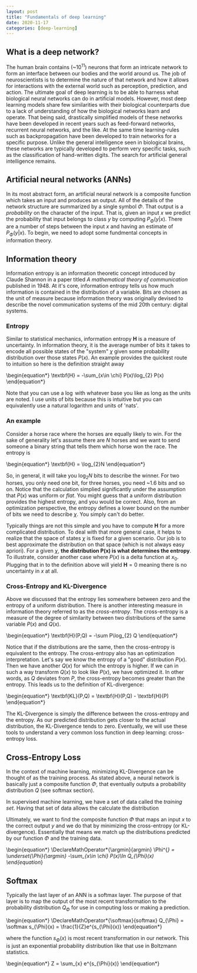 ```yaml
---
layout: post
title: "Fundamentals of deep learning"
date: 2020-11-17
categories: [deep-learning]
---
```



## What is a deep network?

The human brain contains (~$10^{11}$) neurons that form an intricate network to form an interface between our bodies and the world around us. The job of neuroscientists is to determine the nature of that network and how it allows for interactions with the external world such as perception, prediction, and action. The ultimate goal of deep learning is to be able to harness what biological neural networks can do in artificial models. However, most deep learning models share few similarities with their biological counterparts due to a lack of understanding of how the biological networks learn and operate. That being said, drastically simplified models of these networks have been developed in recent years such as feed-forward networks, recurrent neural networks, and the like. At the same time learning-rules such as backpropagation have been developed to train networks for a specific purpose. Unlike the general intelligence seen in biological brains, these networks are typically developed to perform very specific tasks, such as the classification of hand-written digits. The search for artificial general intelligence remains.

## Artificial neural networks (ANNs)

In its most abstract form, an artificial neural network is a composite function which takes an input and produces an output. All of the details of the network structure are summarized by a single symbol $\Phi$. That output is a *probability* on the character of the input. That is, given an input $x$ we predict the probability that input belongs to class $y$ by computing $P_{\Phi}(y|x)$. There are a number of steps between the input $x$ and having an estimate of $P_{\Phi}(y|x)$. To begin, we need to adopt some fundmental concepts in information theory.


## Information theory

Information entropy is an information theoretic concept introduced by Claude Shannon in a paper titled *A mathematical theory of communication* published in 1948. At it's core, information entropy tells us how much information is contained in the distribution of a variable. Bits are chosen as the unit of measure because information theory was originally devised to describe the novel communication systems of the mid 20th century: digital systems.

### Entropy

Similar to statistical mechanics, information entropy $\mathbf{H}$ is a measure of uncertainty. In information theory, it is the average number of bits it takes to encode all possible states of the "system" $\chi$ given some probability distribution over those states $P(x)$. An example provides the quickest route to intuition so here is the definition straight away

\begin{equation*}
\textbf{H} = -\sum_{x\in \chi} P(x)\log_{2} P(x)
\end{equation*}

Note that you can use a $\log$ with whatever base you like as long as the units are noted. I use units of bits because this is intuitive but you can equivalently use a natural logarithm and units of 'nats'.

### An example

Consider a horse race where the horses are equally likely to win. For the sake of generality let's assume there are $N$ horses and we want to send someone a binary string that tells them which horse won the race. The entropy is

\begin{equation*}
\textbf{H} = \log_{2}N
\end{equation*}

So, in general, it will take you $\log_{2}N$ bits to describe the winner. For two horses, you only need one bit, for three horses, you need ~1.6 bits and so on. Notice that the calculation simplied significantly under the assumption that $P(x)$ was uniform or *flat*. You might guess that a uniform distribution provides the highest entropy, and you would be correct. Also, from an optimization perspective, the entropy defines a lower bound on the number of bits we need to describe $\chi$. You simply can't do better.

Typically things are not this simple and you have to compute $\textbf{H}$ for a more complicated distribution. To deal with that more general case, it helps to realize that the space of states $\chi$ is fixed for a given scenario. Our job is to best approximate the distribution on that space (which is not always easy apriori). For a given $\chi$, **the distribution P(x) is what determines the entropy**. To illustrate, consider another case where $P(x)$ is a delta function at $x_{0}$. Plugging that in to the definition above will yield $\textbf{H} = 0$ meaning there is no uncertainty in $x$ at all.


### Cross-Entropy and KL-Divergence

Above we discussed that the entropy lies somewhere between zero and the entropy of a uniform distribution. There is another interesting measure in information theory referred to as the *cross-entropy*. The cross-entropy is a measure of the degree of similarity between two distributions of the same variable $P(x)$ and $Q(x)$.

\begin{equation*}
\textbf{H}(P,Q) = -\sum P\log_{2} Q
\end{equation*}

Notice that if the distributions are the same, then the cross-entropy is equivalent to the entropy. The cross-entropy also has an optimization interpretation. Let's say we know the entropy of a "good" distribution $P(x)$. Then we have another $Q(x)$ for which the entropy is higher. If we can in such a way transform $Q(x)$ to look like $P(x)$, we have optimized it. In other words, as $Q$ deviates from $P$, the cross-entropy becomes greater than the entropy. This leads us to the definition of KL-divergence:

\begin{equation*}
\textbf{KL}(P,Q) = \textbf{H}(P,Q) - \textbf{H}(P)
\end{equation*}

The KL-Divergence is simply the difference between the cross-entropy and the entropy. As our predicted distribution gets closer to the actual distribution, the KL-Divergence tends to zero. Eventually, we will use these tools to understand a very common loss function in deep learning: cross-entropy loss.


## Cross-Entropy Loss

In the context of machine learning, minimizing KL-Divergence can be thought of as the training process. As stated above, a neural network is basically just a composite function $\Phi$, that eventually outputs a probability distribution $Q$ (see softmax section).

In supervised machine learning, we have a set of data called the *training set*. Having that set of data allows the calculate the distribution

Ultimately, we want to find the composite function $\Phi$ that maps an input $x$ to the correct output $y$ and we do that by minimizing the cross-entropy (or KL-divergence). Essentially that means we match up the distributions predicted by our function $\Phi$ and the training data.

\begin{equation*}
\DeclareMathOperator*{\argmin}{argmin}
\Phi^{*} = \underset{\Phi}{\argmin} -\sum_{x\in \chi} P(x)\ln Q_{\Phi}(x)
\end{equation*}

## Softmax

Typically the last layer of an ANN is a softmax layer. The purpose of that layer is to map the output of the most recent transformation to the probability distribution $Q_{\Phi}$ for use in computing loss or making a prediction.

\begin{equation*}
\DeclareMathOperator*{\softmax}{softmax}
Q_{\Phi} = \softmax s_{\Phi}(x) = \frac{1}{Z}e^{s_{\Phi}(x)}
\end{equation*}

where the function $s_{\Phi}(x)$ is most recent transformation in our network. This is just an exponential probability distribution like that use in Boltzmann statistics.

\begin{equation*}
Z = \sum_{x} e^{s_{\Phi}(x)}
\end{equation*}




```code

```
